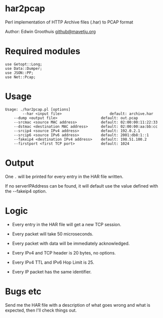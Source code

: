 # har2pcap

Perl implementation of HTTP Archive files (.har) to PCAP format

Author: Edwin Groothuis <github@mavetju.org>

# Required modules

```
use Getopt::Long;
use Data::Dumper;
use JSON::PP;
use Net::Pcap;
```

# Usage

```
Usage: ./har2pcap.pl [options]
        --har <input file>                      default: archive.har
	--dump <output file>                    default: out.pcap
	--srcmac <source MAC address>           default: 02:00:00:11:22:33
	--dstmac <destination MAC address>      default: 02:00:00:aa:bb:cc
	--srcip4 <source IPv4 address>          default: 192.0.2.1
	--srcip6 <source IPv6 address>          default: 2001:db8:1::1
	--fakeip4 <destination IPv4 address>    default: 198.51.100.2
	--firstport <first TCP port>            default: 1024
```

# Output

One ```.``` will be printed for every entry in the HAR file written.

If no serverIPAddress can be found, it will default use the value
defined with the --fakeip4 option.

# Logic

* Every entry in the HAR file will get a new TCP session.
* Every packet will take 50 microseconds.
* Every packet with data will be immediately acknowledged.

* Every IPv4 and TCP header is 20 bytes, no options.
* Every IPv4 TTL and IPv6 Hop Limit is 25.

* Every IP packet has the same identifier.

# Bugs etc

Send me the HAR file with a description of what goes wrong and what is expected, then I'll check things out.

